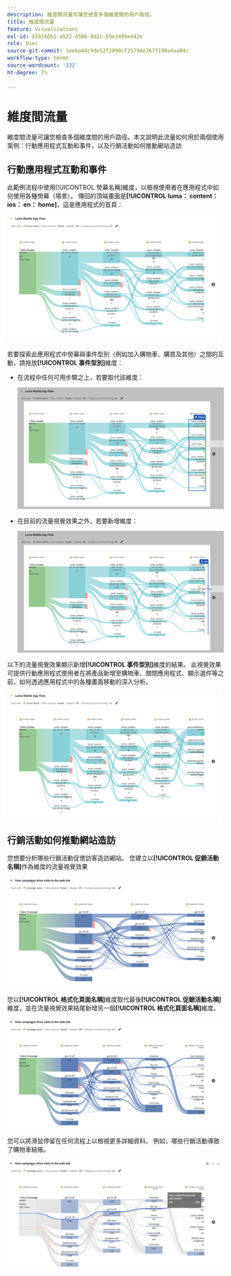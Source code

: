 ```yaml
---
description: 維度間流量可讓您檢查多個維度間的用戶路徑。
title: 維度間流量
feature: Visualizations
exl-id: 459166b1-a522-45b6-9d2c-69e3409e442e
role: User
source-git-commit: 1eeba4dc9de52f2890cf25794e767f199a4aa04c
workflow-type: tm+mt
source-wordcount: '332'
ht-degree: 7%

---
```


# 維度間流量

維度間流量可讓您檢查多個維度間的用戶路徑。本文說明此流量如何用於兩個使用案例：行動應用程式互動和事件，以及行銷活動如何推動網站造訪

<!--
A dimension label at the top of each Flow column makes using multiple dimensions in a flow visualization more intuitive:

![An intero-dimensional flow highlighting multiple dimensions including Product, Page, OS version, and Time Spent.](assets/flow.png)
-->

## 行動應用程式互動和事件

此範例流程中使用[!UICONTROL 熒幕名稱]維度，以檢視使用者在應用程式中如何使用各種熒幕（場景）。 傳回的頂端畫面是&#x200B;**[!UICONTROL luma： content： ios： en： home]**，這是應用程式的首頁：

![顯示新增專案的流量。](assets/flowapp.png)

若要探索此應用程式中熒幕與事件型別（例如加入購物車、購買及其他）之間的互動，請拖放&#x200B;**[!UICONTROL 事件型別]**&#x200B;維度：

* 在流程中任何可用步驟之上，若要取代該維度：

  ![顯示拖曳至多個區域之頁面維度的流量。](assets/flowapp-replace.png)

* 在目前的流量視覺效果之外，若要新增維度：

  ![顯示拖曳至結尾空白字元之「頁面」維度的流量。](assets/flowapp-add.png)

以下的流量視覺效果顯示新增&#x200B;**[!UICONTROL 事件型別]**&#x200B;維度的結果。 此視覺效果可提供行動應用程式使用者在將產品新增至購物車、關閉應用程式、顯示選件等之前，如何透過應用程式中的各種畫面移動的深入分析。

![A低點在清單頂端顯示「頁面」維度結果。](assets/flowapp-result.png)

## 行銷活動如何推動網站造訪

您想要分析哪些行銷活動促使訪客造訪網站。 您建立以&#x200B;**[!UICONTROL 促銷活動名稱]**&#x200B;作為維度的流量視覺效果

![流量網站行銷活動名稱維度](assets/flowweb.png)

您以&#x200B;**[!UICONTROL 格式化頁面名稱]**&#x200B;維度取代最後&#x200B;**[!UICONTROL 促銷活動名稱]**&#x200B;維度，並在流量視覺效果結尾新增另一個&#x200B;**[!UICONTROL 格式化頁面名稱]**&#x200B;維度。

![流量網站行銷活動名稱和網頁維度](assets/flowweb-replace.png)

您可以將滑鼠停留在任何流程上以檢視更多詳細資料。 例如，哪些行銷活動導致了購物車結帳。

![流量網站行銷活動名稱和網頁維度暫留](assets/flowweb-hover.png)
